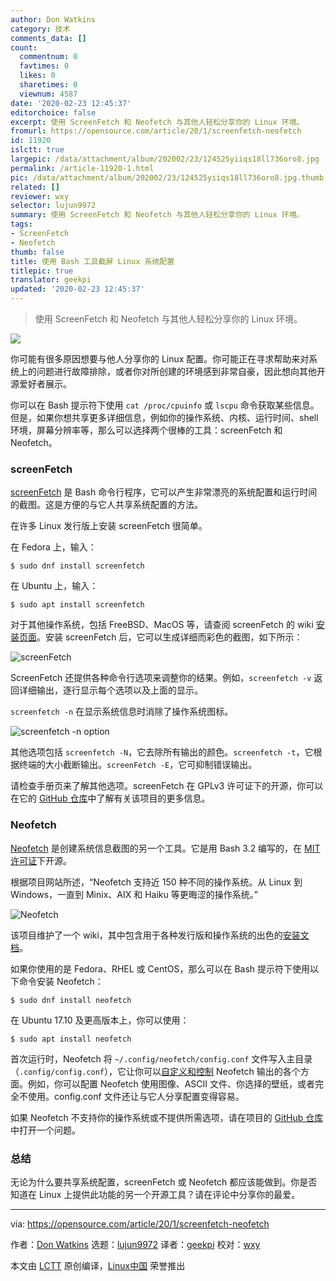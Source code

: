 ```yaml
---
author: Don Watkins
category: 技术
comments_data: []
count:
  commentnum: 0
  favtimes: 0
  likes: 0
  sharetimes: 0
  viewnum: 4587
date: '2020-02-23 12:45:37'
editorchoice: false
excerpt: 使用 ScreenFetch 和 Neofetch 与其他人轻松分享你的 Linux 环境。
fromurl: https://opensource.com/article/20/1/screenfetch-neofetch
id: 11920
islctt: true
largepic: /data/attachment/album/202002/23/124525yiiqs18ll736oro8.jpg
permalink: /article-11920-1.html
pic: /data/attachment/album/202002/23/124525yiiqs18ll736oro8.jpg.thumb.jpg
related: []
reviewer: wxy
selector: lujun9972
summary: 使用 ScreenFetch 和 Neofetch 与其他人轻松分享你的 Linux 环境。
tags:
- ScreenFetch
- Neofetch
thumb: false
title: 使用 Bash 工具截屏 Linux 系统配置
titlepic: true
translator: geekpi
updated: '2020-02-23 12:45:37'
---
```



> 
> 使用 ScreenFetch 和 Neofetch 与其他人轻松分享你的 Linux 环境。
> 
> 
> 


![](/data/attachment/album/202002/23/124525yiiqs18ll736oro8.jpg)


你可能有很多原因想要与他人分享你的 Linux 配置。你可能正在寻求帮助来对系统上的问题进行故障排除，或者你对所创建的环境感到非常自豪，因此想向其他开源爱好者展示。


你可以在 Bash 提示符下使用 `cat /proc/cpuinfo` 或 `lscpu` 命令获取某些信息。但是，如果你想共享更多详细信息，例如你的操作系统、内核、运行时间、shell 环境，屏幕分辨率等，那么可以选择两个很棒的工具：screenFetch 和 Neofetch。


### screenFetch


[screenFetch](https://github.com/KittyKatt/screenFetch) 是 Bash 命令行程序，它可以产生非常漂亮的系统配置和运行时间的截图。这是方便的与它人共享系统配置的方法。


在许多 Linux 发行版上安装 screenFetch 很简单。


在 Fedora 上，输入：



```
$ sudo dnf install screenfetch
```

在 Ubuntu 上，输入：



```
$ sudo apt install screenfetch
```

对于其他操作系统，包括 FreeBSD、MacOS 等，请查阅 screenFetch 的 wiki [安装页面](https://github.com/KittyKatt/screenFetch/wiki/Installation)。安装 screenFetch 后，它可以生成详细而彩色的截图，如下所示：


![screenFetch](/data/attachment/album/202002/23/124554oyefaflsi7sp5j9f.png "screenFetch")


ScreenFetch 还提供各种命令行选项来调整你的结果。例如，`screenfetch -v` 返回详细输出，逐行显示每个选项以及上面的显示。


`screenfetch -n` 在显示系统信息时消除了操作系统图标。


![screenfetch -n option](/data/attachment/album/202002/23/124601yqqnrqerqqi7683q.png "screenfetch -n option")


其他选项包括 `screenfetch -N`，它去除所有输出的颜色。`screenfetch -t`，它根据终端的大小截断输出。`screenFetch -E`，它可抑制错误输出。


请检查手册页来了解其他选项。screenFetch 在 GPLv3 许可证下的开源，你可以在它的 [GitHub 仓库](http://github.com/KittyKatt/screenFetch)中了解有关该项目的更多信息。


### Neofetch


[Neofetch](https://github.com/dylanaraps/neofetch) 是创建系统信息截图的另一个工具。它是用 Bash 3.2 编写的，在 [MIT 许可证](https://github.com/dylanaraps/neofetch/blob/master/LICENSE.md)下开源。


根据项目网站所述，“Neofetch 支持近 150 种不同的操作系统。从 Linux 到 Windows，一直到 Minix、AIX 和 Haiku 等更晦涩的操作系统。”


![Neofetch](/data/attachment/album/202002/23/124626wa72qc57tglll500.png "Neofetch")


该项目维护了一个 wiki，其中包含用于各种发行版和操作系统的出色的[安装文档](https://github.com/dylanaraps/neofetch/wiki/Installation)。


如果你使用的是 Fedora、RHEL 或 CentOS，那么可以在 Bash 提示符下使用以下命令安装 Neofetch：



```
$ sudo dnf install neofetch
```

在 Ubuntu 17.10 及更高版本上，你可以使用：



```
$ sudo apt install neofetch
```

首次运行时，Neofetch 将 `~/.config/neofetch/config.conf` 文件写入主目录（`.config/config.conf`），它让你可以[自定义和控制](https://github.com/dylanaraps/neofetch/wiki/Customizing-Info) Neofetch 输出的各个方面。例如，你可以配置 Neofetch 使用图像、ASCII 文件、你选择的壁纸，或者完全不使用。config.conf 文件还让与它人分享配置变得容易。


如果 Neofetch 不支持你的操作系统或不提供所需选项，请在项目的 [GitHub 仓库](https://github.com/dylanaraps/neofetch/issues)中打开一个问题。


### 总结


无论为什么要共享系统配置，screenFetch 或 Neofetch 都应该能做到。你是否知道在 Linux 上提供此功能的另一个开源工具？请在评论中分享你的最爱。




---


via: <https://opensource.com/article/20/1/screenfetch-neofetch>


作者：[Don Watkins](https://opensource.com/users/don-watkins) 选题：[lujun9972](https://github.com/lujun9972) 译者：[geekpi](https://github.com/geekpi) 校对：[wxy](https://github.com/wxy)


本文由 [LCTT](https://github.com/LCTT/TranslateProject) 原创编译，[Linux中国](https://linux.cn/) 荣誉推出